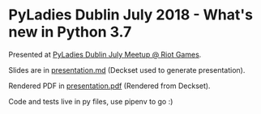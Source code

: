 # PyLadies Dublin July 2018 - What's new in Python 3.7

Presented at [PyLadies Dublin July Meetup @ Riot Games](https://www.meetup.com/PyLadiesDublin/events/dclgvlyxkbwb/).

Slides are in [presentation.md](presentation.md) (Deckset used to generate presentation).

Rendered PDF in [presentation.pdf](presentation.pdf) (Rendered from Deckset).

Code and tests live in py files, use pipenv to go :)

